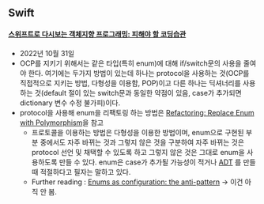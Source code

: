 ## Swift
#### [스위프트로 다시보는 객체지향 프로그래밍: 피해야 할 코딩습관](https://soojin.ro/blog/solid-principles-in-swift)
- 2022년 10월 31일
- OCP를 지키기 위해서는 같은 타입(특히 enum)에 대해 if/switch문의 사용을 줄여야 한다. 여기에는 두가지 방법이 있는데 하나는 protocol을 사용하는 것(OCP를 직접적으로 지키는 방법, 다형성을 이용함, POP)이고 다른 하나는 딕셔너리를 사용하는 것(default 절이 있는 switch문과 동일한 약점이 있음, case가 추가되면 dictionary 변수 수정 불가피)이다. 
- protocol을 사용해 enum을 리팩토링 하는 방법은 [Refactoring: Replace Enum with Polymorphism](https://www.jessesquires.com/blog/2016/07/31/enums-as-configs/)을 참고
    - 프로토콜을 이용하는 방법은 다형성을 이용한 방법이며, enum으로 구현된 부분 중에서도 자주 바뀌는 것과 그렇지 않은 것을 구분하여 자주 바뀌는 것은 protocol 선언 및 채택할 수 있도록 하고 그렇지 않은 것은 그대로 enum을 사용하도록 만들 수 있다. enum은 case가 추가될 가능성이 적거나 [ADT](https://en.wikipedia.org/wiki/Abstract_data_type) 를 만들때 적절하다고 필자는 말하고 있다.
    - Further reading : [Enums as configuration: the anti-pattern](https://www.jessesquires.com/blog/2016/07/31/enums-as-configs/) -> 이건 아직 안 봄.